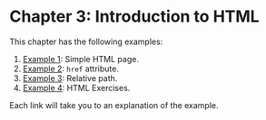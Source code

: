 # Chapter 3: Introduction to HTML

This chapter has the following examples:
1. [Example 1](ex1/index.md): Simple HTML page.
2. [Example 2](ex1/href.md): `href` attribute.
3. [Example 3](ex1/website_images/index.md): Relative path.
4. [Example 4](https://itcs333.github.io/examples/ch3/html-quiz.html): HTML Exercises.

Each link will take you to an explanation of the example.
